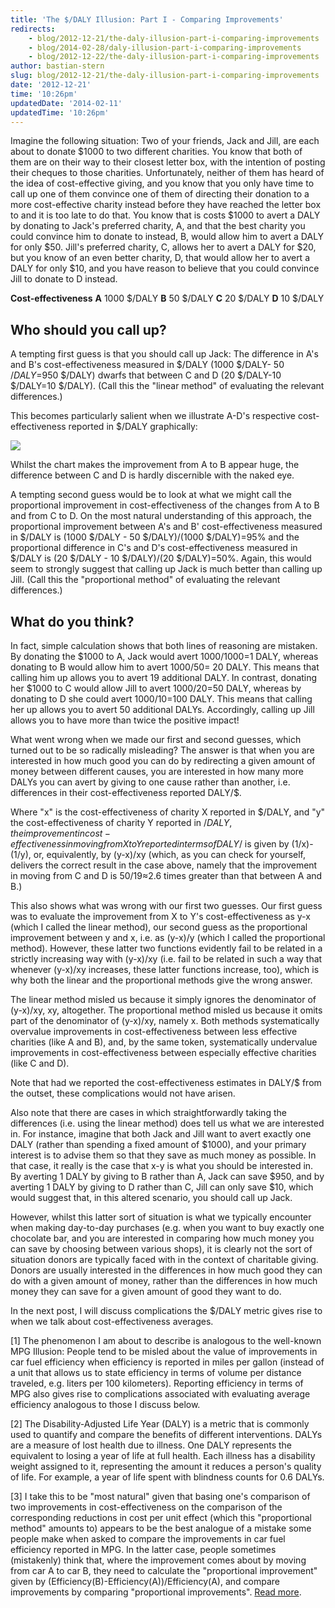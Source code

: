 ```yaml
---
title: 'The $/DALY Illusion: Part I - Comparing Improvements'
redirects:
    - blog/2012-12-21/the-daly-illusion-part-i-comparing-improvements
    - blog/2014-02-28/daly-illusion-part-i-comparing-improvements
    - blog/2012-12-22/the-daly-illusion-part-i-comparing-improvements
author: bastian-stern
slug: blog/2012-12-21/the-daly-illusion-part-i-comparing-improvements
date: '2012-12-21'
time: '10:26pm'
updatedDate: '2014-02-11'
updatedTime: '10:26pm'
---
```

Imagine the following situation: Two of your friends, Jack and Jill, are each about to donate $1000 to two different charities. You know that both of them are on their way to their closest letter box, with the intention of posting their cheques to those charities. Unfortunately, neither of them has heard of the idea of cost-effective giving, and you know that you only have time to call up one of them convince one of them of directing their donation to a more cost-effective charity instead before they have reached the letter box to and it is too late to do that. You know that is costs $1000 to avert a DALY by donating to Jack's preferred charity, A, and that the best charity you could convince him to donate to instead, B, would allow him to avert a DALY for only $50\. Jill's preferred charity, C, allows her to avert a DALY for $20, but you know of an even better charity, D, that would allow her to avert a DALY for only $10, and you have reason to believe that you could convince Jill to donate to D instead.

**Cost-effectiveness**
 **A** 1000 $/DALY
 **B** 50 $/DALY
 **C** 20 $/DALY
 **D** 10 $/DALY

## Who should you call up?

A tempting first guess is that you should call up Jack: The difference in A's and B's cost-effectiveness measured in $/DALY (1000 $/DALY- 50 $/DALY=$950 $/DALY) dwarfs that between C and D (20 $/DALY-10 $/DALY=10 $/DALY). (Call this the "linear method" of evaluating the relevant differences.)

This becomes particularly salient when we illustrate A-D's respective cost-effectiveness reported in $/DALY graphically:

![](/images/uploads/screen_shot_2012-12-22_at_1.54.26_am.png)

Whilst the chart makes the improvement from A to B appear huge, the difference between C and D is hardly discernible with the naked eye.

A tempting second guess would be to look at what we might call the proportional improvement in cost-effectiveness of the changes from A to B and from C to D. On the most natural understanding of this approach, the proportional improvement between A's and B' cost-effectiveness measured in $/DALY is (1000 $/DALY - 50 $/DALY)/(1000 $/DALY)=95% and the proportional difference in C's and D's cost-effectiveness measured in $/DALY is (20 $/DALY - 10 $/DALY)/(20 $/DALY)=50%. Again, this would seem to strongly suggest that calling up Jack is much better than calling up Jill. (Call this the "proportional method" of evaluating the relevant differences.)

## What do you think?

In fact, simple calculation shows that both lines of reasoning are mistaken. By donating the $1000 to A, Jack would avert 1000/1000=1 DALY, whereas donating to B would allow him to avert 1000/50= 20 DALY. This means that calling him up allows you to avert 19 additional DALY. In contrast, donating her $1000 to C would allow Jill to avert 1000/20=50 DALY, whereas by donating to D she could avert 1000/10=100 DALY. This means that calling her up allows you to avert 50 additional DALYs. Accordingly, calling up Jill allows you to have more than twice the positive impact!

What went wrong when we made our first and second guesses, which turned out to be so radically misleading? The answer is that when you are interested in how much good you can do by redirecting a given amount of money between different causes, you are interested in how many more DALYs you can avert by giving to one cause rather than another, i.e. differences in their cost-effectiveness reported DALY/$.

Where "x" is the cost-effectiveness of charity X reported in $/DALY, and "y" the cost-effectiveness of charity Y reported in $/DALY, the improvement in cost-effectiveness in moving from X to Y reported in terms of DALY/$ is given by (1/x)-(1/y), or, equivalently, by (y-x)/xy (which, as you can check for yourself, delivers the correct result in the case above, namely that the improvement in moving from C and D is 50/19≈2.6 times greater than that between A and B.)

This also shows what was wrong with our first two guesses. Our first guess was to evaluate the improvement from X to Y's cost-effectiveness as y-x (which I called the linear method), our second guess as the proportional improvement between y and x, i.e. as (y-x)/y (which I called the proportional method). However, these latter two functions evidently fail to be related in a strictly increasing way with (y-x)/xy (i.e. fail to be related in such a way that whenever (y-x)/xy increases, these latter functions increase, too), which is why both the linear and the proportional methods give the wrong answer.

The linear method misled us because it simply ignores the denominator of (y-x)/xy, xy, altogether. The proportional method misled us because it omits part of the denominator of (y-x)/xy, namely x. Both methods systematically overvalue improvements in cost-effectiveness between less effective charities (like A and B), and, by the same token, systematically undervalue improvements in cost-effectiveness between especially effective charities (like C and D).

Note that had we reported the cost-effectiveness estimates in DALY/$ from the outset, these complications would not have arisen.

Also note that there are cases in which straightforwardly taking the differences (i.e. using the linear method) does tell us what we are interested in. For instance, imagine that both Jack and Jill want to avert exactly one DALY (rather than spending a fixed amount of $1000), and your primary interest is to advise them so that they save as much money as possible. In that case, it really is the case that x-y is what you should be interested in. By averting 1 DALY by giving to B rather than A, Jack can save $950, and by averting 1 DALY by giving to D rather than C, Jill can only save $10, which would suggest that, in this altered scenario, you should call up Jack.

However, whilst this latter sort of situation is what we typically encounter when making day-to-day purchases (e.g. when you want to buy exactly one chocolate bar, and you are interested in comparing how much money you can save by choosing between various shops), it is clearly not the sort of situation donors are typically faced with in the context of charitable giving. Donors are usually interested in the differences in how much good they can do with a given amount of money, rather than the differences in how much money they can save for a given amount of good they want to do.

In the next post, I will discuss complications the $/DALY metric gives rise to when we talk about cost-effectiveness averages.

[1] The phenomenon I am about to describe is analogous to the well-known MPG Illusion: People tend to be misled about the value of improvements in car fuel efficiency when efficiency is reported in miles per gallon (instead of a unit that allows us to state efficiency in terms of volume per distance traveled, e.g. liters per 100 kilometers). Reporting efficiency in terms of MPG also gives rise to complications associated with evaluating average efficiency analogous to those I discuss below.

[2] The Disability-Adjusted Life Year (DALY) is a metric that is commonly used to quantify and compare the benefits of different interventions. DALYs are a measure of lost health due to illness. One DALY represents the equivalent to losing a year of life at full health. Each illness has a disability weight assigned to it, representing the amount it reduces a person's quality of life. For example, a year of life spent with blindness counts for 0.6 DALYs.

[3] I take this to be "most natural" given that basing one's comparison of two improvements in cost-effectiveness on the comparison of the corresponding reductions in cost per unit effect (which this "proportional method" amounts to) appears to be the best analogue of a mistake some people make when asked to compare the improvements in car fuel efficiency reported in MPG. In the latter case, people sometimes (mistakenly) think that, where the improvement comes about by moving from car A to car B, they need to calculate the "proportional improvement" given by (Efficiency(B)-Efficiency(A))/Efficiency(A), and compare improvements by comparing "proportional improvements". [Read more](http://www.sciencemag.org/content/suppl/2008/06/19/320.5883.1593.DC1/Larrick.SOM.pdf).